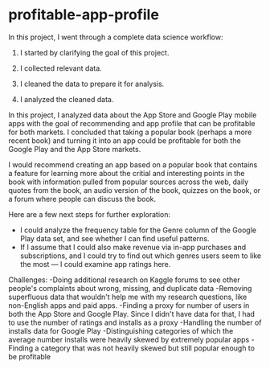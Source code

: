 # profitable-app-profile

In this project, I went through a complete data science workflow:

1. I started by clarifying the goal of this project.

2. I collected relevant data.

3. I cleaned the data to prepare it for analysis.

4. I analyzed the cleaned data.

In this project, I analyzed data about the App Store and Google Play mobile apps with the goal of recommending and app profile that can be profitable for both markets. I concluded that taking a popular book (perhaps a more recent book) and turning it into an app could be profitable for both the Google Play and the App Store markets.

I would recommend creating an app based on a popular book that contains a feature for learning more about the critial and interesting points in the book with information pulled from popular sources across the web, daily quotes from the book, an audio version of the book, quizzes on the book, or a forum where people can discuss the book.


Here are a few next steps for further exploration:
- I could analyze the frequency table for the Genre column of the Google Play data set, and see whether I can find useful patterns.
- If I assume that I could also make revenue via in-app purchases and subscriptions, and I could try to find out which genres users seem to like the most — I could examine app ratings here.


Challenges:
-Doing additional research on Kaggle forums to see other people's complaints about wrong, missing, and duplicate data
-Removing superfluous data that wouldn't help me with my research questions, like non-English apps and paid apps.
-Finding a proxy for number of users in both the App Store and Google Play. Since I didn't have data for that, I had to use the number of ratings and installs as a proxy
-Handling the number of installs data for Google Play
-Distinguishing categories of which the average number installs were heavily skewed by extremely popular apps
-Finding a category that was not heavily skewed but still popular enough to be profitable
